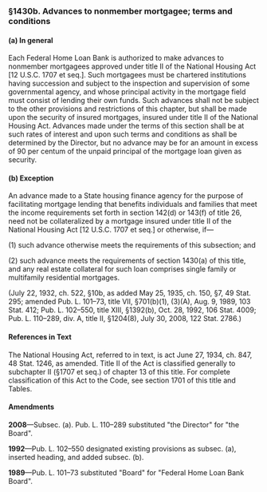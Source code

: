 ### §1430b. Advances to nonmember mortgagee; terms and conditions ###

#### (a) In general ####

Each Federal Home Loan Bank is authorized to make advances to nonmember mortgagees approved under title II of the National Housing Act [12 U.S.C. 1707 et seq.]. Such mortgagees must be chartered institutions having succession and subject to the inspection and supervision of some governmental agency, and whose principal activity in the mortgage field must consist of lending their own funds. Such advances shall not be subject to the other provisions and restrictions of this chapter, but shall be made upon the security of insured mortgages, insured under title II of the National Housing Act. Advances made under the terms of this section shall be at such rates of interest and upon such terms and conditions as shall be determined by the Director, but no advance may be for an amount in excess of 90 per centum of the unpaid principal of the mortgage loan given as security.

#### (b) Exception ####

An advance made to a State housing finance agency for the purpose of facilitating mortgage lending that benefits individuals and families that meet the income requirements set forth in section 142(d) or 143(f) of title 26, need not be collateralized by a mortgage insured under title II of the National Housing Act [12 U.S.C. 1707 et seq.] or otherwise, if—

(1) such advance otherwise meets the requirements of this subsection; and

(2) such advance meets the requirements of section 1430(a) of this title, and any real estate collateral for such loan comprises single family or multifamily residential mortgages.

(July 22, 1932, ch. 522, §10b, as added May 25, 1935, ch. 150, §7, 49 Stat. 295; amended Pub. L. 101–73, title VII, §701(b)(1), (3)(A), Aug. 9, 1989, 103 Stat. 412; Pub. L. 102–550, title XIII, §1392(b), Oct. 28, 1992, 106 Stat. 4009; Pub. L. 110–289, div. A, title II, §1204(8), July 30, 2008, 122 Stat. 2786.)

#### References in Text ####

The National Housing Act, referred to in text, is act June 27, 1934, ch. 847, 48 Stat. 1246, as amended. Title II of the Act is classified generally to subchapter II (§1707 et seq.) of chapter 13 of this title. For complete classification of this Act to the Code, see section 1701 of this title and Tables.

#### Amendments ####

**2008**—Subsec. (a). Pub. L. 110–289 substituted "the Director" for "the Board".

**1992**—Pub. L. 102–550 designated existing provisions as subsec. (a), inserted heading, and added subsec. (b).

**1989**—Pub. L. 101–73 substituted "Board" for "Federal Home Loan Bank Board".